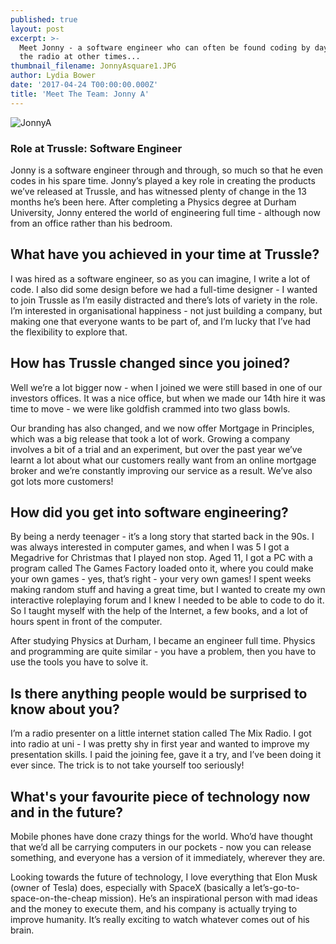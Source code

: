 ```yaml
---
published: true
layout: post
excerpt: >-
  Meet Jonny - a software engineer who can often be found coding by day, and on
  the radio at other times...
thumbnail_filename: JonnyAsquare1.JPG
author: Lydia Bower
date: '2017-04-24 T00:00:00.000Z'
title: 'Meet The Team: Jonny A'
---
```

![JonnyA]({{site.baseurl}}/images/post_images/JonnyA.JPG)

### Role at Trussle: Software Engineer

Jonny is a software engineer through and through, so much so that he even codes in his spare time. 
Jonny’s played a key role in creating the products we’ve released at Trussle, and has witnessed plenty of change in the 13 months he’s been here. After completing a Physics degree at Durham University, Jonny entered the world of engineering full time - although now from an office rather than his bedroom.  


## What have you achieved in your time at Trussle?
I was hired as a software engineer, so as you can imagine, I write a lot of code. I also did some design before we had a full-time designer - I wanted to join Trussle as I’m easily distracted and there’s lots of variety in the role. I’m interested in organisational happiness - not just building a company, but making one that everyone wants to be part of, and I’m lucky that I’ve had the flexibility to explore that. 

## How has Trussle changed since you joined?
Well we’re a lot bigger now - when I joined we were still based in one of our investors offices. It was a nice office, but when we made our 14th hire it was time to move - we were like goldfish crammed into two glass bowls. 

Our branding has also changed, and we now offer Mortgage in Principles, which was a big release that took a lot of work. Growing a company involves a bit of a trial and an experiment, but over the past year we’ve learnt a lot about what our customers really want from an online mortgage broker and we’re constantly improving our service as a result. We’ve also got lots more customers! 

## How did you get into software engineering?
By being a nerdy teenager - it’s a long story that started back in the 90s. I was always interested in computer games, and when I was 5 I got a Megadrive for Christmas that I played non stop. Aged 11, I got a PC with a program called The Games Factory loaded onto it, where you could make your own games - yes, that’s right - your very own games! I spent weeks making random stuff and having a great time, but I wanted to create my own interactive roleplaying forum and I knew I needed to be able to code to do it. So I taught myself with the help of the Internet, a few books, and a lot of hours spent in front of the computer. 

After studying Physics at Durham, I became an engineer full time. Physics and programming are quite similar - you have a problem, then you have to use the tools you have to solve it. 

## Is there anything people would be surprised to know about you?
I’m a radio presenter on a little internet station called The Mix Radio. I got into radio at uni - I was pretty shy in first year and wanted to improve my presentation skills. I paid the joining fee, gave it a try, and I’ve been doing it ever since. The trick is to not take yourself too seriously!

## What's your favourite piece of technology now and in the future?
Mobile phones have done crazy things for the world. Who’d have thought that we’d all be carrying computers in our pockets - now you can release something, and everyone has a version of it immediately, wherever they are. 

Looking towards the future of technology, I love everything that Elon Musk (owner of Tesla) does, especially with SpaceX (basically a let’s-go-to-space-on-the-cheap mission). He’s an inspirational person with mad ideas and the money to execute them, and his company is actually trying to improve humanity. It’s really exciting to watch whatever comes out of his brain.

